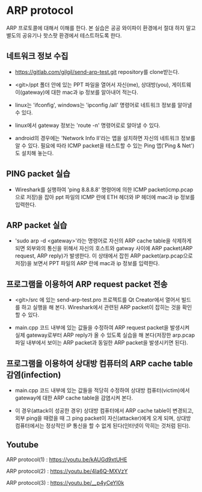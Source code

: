 ARP protocol
===

ARP 프로토콜에 대해서 이해를 한다. 본 실습은 공공 와이파이 환경에서 절대 하지 말고 별도의 공유기나 핫스팟 환경에서 테스트하도록 한다.

## 네트워크 정보 수집

* https://gitlab.com/gilgil/send-arp-test.git repository를 clone받는다.

* \<git\>/ppt 폴더 안에 있는 PPT 파일을 열어서 자신(me), 상대방(you), 게이트웨이(gateway)에 대한 mac과 ip 정보를 알아내어 적는다.

* linux는 'ifconfig', windows는 'ipconfig /all' 명령어로 네트워크 정보를 알아낼 수 있다.

* linux에서 gateway 정보는 'route -n' 명령어로로 알아낼 수 있다.

* android의 경우에는 'Network Info II'라는 앱을 설치하면 자신의 네트워크 정보를 알 수 있다. 필요에 따라 ICMP packet을 테스트할 수 있는 Ping 앱('Ping & Net')도 설치해 놓는다.


## PING packet 실습

* Wireshark를 실행하여 'ping 8.8.8.8' 명령어에 의한 ICMP packet(icmp.pcap으로 저장)을 잡아 ppt 파일의 ICMP 란에 ETH 헤더와 IP 헤더에 mac과 ip 정보를 입력한다.

## ARP packet 실습

* 'sudo arp -d \<gateway\>'라는 명령어로 자신의 ARP cache table을 삭제하게 되면 외부와의 통신을 위해서 자신의 호스트와 gatway 사이에 ARP packet(ARP request, ARP reply)가 발생한다. 이 상태에서 잡힌 ARP packet(arp.pcap으로 저장)을 보면서 PPT 파일의 ARP 란에 mac과 ip 정보를 입력한다.

## 프로그램을 이용하여 ARP request packet 전송

* \<git\>/src 에 있는 send-arp-test.pro 프로젝트를 Qt Creator에서 열어서 빌드를 하고 실행을 해 본다. Wireshark에서 관련된 ARP packet이 잡히는 것을 확인할 수 있다.

* main.cpp 코드 내부에 있는 값들을 수정하여 ARP request packet을 발생시켜 실제 gateway로부터 ARP reply가 올 수 있도록 실습을 해 본다(저장한 arp.pcap 파일 내부에서 보이는 ARP packet과 동일한 ARP packet을 발생시키면 된다).

## 프로그램을 이용하여 상대방 컴퓨터의 ARP cache table 감염(infection)

* main.cpp 코드 내부에 있는 값들을 적당히 수정하여 상대방 컴퓨터(victim)에서 gateway에 대한 ARP cache table을 감염시켜 본다.

* 이 경우(attack이 성공한 경우) 상대방 컴퓨터에서 ARP cache table이 변경되고, 외부 ping을 때렸을 때 그 ping packet이 자신(attacker)에게 오게 되며, 상대방 컴퓨터에서는 정상적인 IP 통신을 할 수 없게 된다(인터넷이 막히는 것처럼 된다).

## Youtube
ARP protocol(1) : https://youtu.be/kAUGd9xtUHE

ARP protocol(2) : https://youtu.be/4Ia6Q-MXVzY

ARP protocol(3) : https://youtu.be/__p4yCeYI0k
